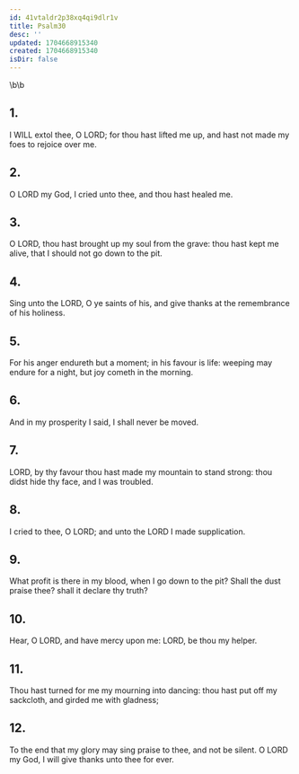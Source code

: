 ```yaml
---
id: 41vtaldr2p38xq4qi9dlr1v
title: Psalm30
desc: ''
updated: 1704668915340
created: 1704668915340
isDir: false
---
```

\b\b
## 1.
I WILL extol thee, O LORD; for thou hast lifted me up, and hast not made my foes to rejoice over me.
## 2.
O LORD my God, I cried unto thee, and thou hast healed me.
## 3.
O LORD, thou hast brought up my soul from the grave: thou hast kept me alive, that I should not go down to the pit.
## 4.
Sing unto the LORD, O ye saints of his, and give thanks at the remembrance of his holiness.
## 5.
For his anger endureth but a moment; in his favour is life: weeping may endure for a night, but joy cometh in the morning.
## 6.
And in my prosperity I said, I shall never be moved.
## 7.
LORD, by thy favour thou hast made my mountain to stand strong: thou didst hide thy face, and I was troubled.
## 8.
I cried to thee, O LORD; and unto the LORD I made supplication.
## 9.
What profit is there in my blood, when I go down to the pit?  Shall the dust praise thee?  shall it declare thy truth?
## 10.
Hear, O LORD, and have mercy upon me: LORD, be thou my helper.
## 11.
Thou hast turned for me my mourning into dancing: thou hast put off my sackcloth, and girded me with gladness;
## 12.
To the end that my glory may sing praise to thee, and not be silent.  O LORD my God, I will give thanks unto thee for ever.
